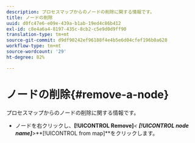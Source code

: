 ```yaml
---
description: プロセスマップからのノードの削除に関する情報です。
title: ノードの削除
uuid: d0fc47e6-e09e-439a-b1ab-19ed4c86b412
exl-id: c8e4a6a4-8197-435c-8cb2-c5e9d0d9ff90
translation-type: tm+mt
source-git-commit: d9df90242ef96188f4e4b5e6d04cfef196b0a628
workflow-type: tm+mt
source-wordcount: '29'
ht-degree: 82%

---
```


# ノードの削除{#remove-a-node}

プロセスマップからのノードの削除に関する情報です。

* ノードを右クリックし、**[!UICONTROL Remove]***&lt; **[!UICONTROL node name]**>***[!UICONTROL from map]**をクリックします。
